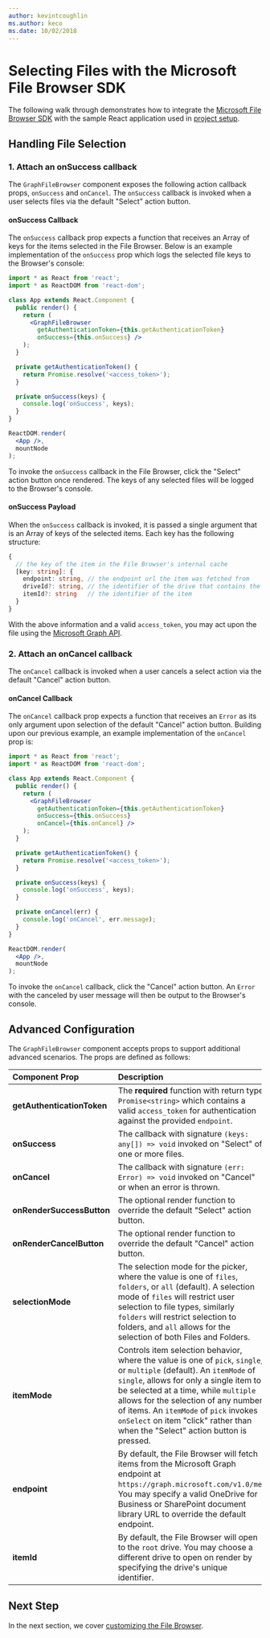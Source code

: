 ```yaml
---
author: kevintcoughlin
ms.author: keco
ms.date: 10/02/2018
---
```


# Selecting Files with the Microsoft File Browser SDK

The following walk through demonstrates how to integrate the [Microsoft File Browser SDK](https://www.npmjs.com/package/@microsoft/file-browser) with the sample React application used in [project setup](index.md).

## Handling File Selection

### 1. Attach an onSuccess callback

The `GraphFileBrowser` component exposes the following action callback props, `onSuccess` and `onCancel`.
The `onSuccess` callback is invoked when a user selects files via the default "Select" action button.

#### onSuccess Callback

The `onSuccess` callback prop expects a function that receives an Array of keys for the items selected in the File Browser.
Below is an example implementation of the `onSuccess` prop which logs the selected file keys to the Browser's console:

```jsx
import * as React from 'react';
import * as ReactDOM from 'react-dom';

class App extends React.Component {
  public render() {
    return (
      <GraphFileBrowser 
        getAuthenticationToken={this.getAuthenticationToken}
        onSuccess={this.onSuccess} />
    );
  }

  private getAuthenticationToken() {
    return Promise.resolve('<access_token>');
  }

  private onSuccess(keys) {
    console.log('onSuccess', keys);
  }
}

ReactDOM.render(
  <App />,
  mountNode
);
```

To invoke the `onSuccess` callback in the File Browser, click the "Select" action button once rendered.
The keys of any selected files will be logged to the Browser's console.

#### onSuccess Payload

When the `onSuccess` callback is invoked, it is passed a single argument that is an Array of keys of the selected items.
Each key has the following structure:

```ts
{
  // the key of the item in the File Browser's internal cache
  [key: string]: {
    endpoint: string, // the endpoint url the item was fetched from
    driveId?: string, // the identifier of the drive that contains the item
    itemId?: string   // the identifier of the item
  } 
}
```

With the above information and a valid `access_token`, you may act upon the file using the [Microsoft Graph API](https://developer.microsoft.com/en-us/graph/docs/api-reference/v1.0/resources/onedrive).

### 2. Attach an onCancel callback

The `onCancel` callback is invoked when a user cancels a select action via the default "Cancel" action button.

#### onCancel Callback

The `onCancel` callback prop expects a function that receives an `Error` as its only argument upon selection of the default "Cancel" action button.
Building upon our previous example, an example implementation of the `onCancel` prop is:

```jsx
import * as React from 'react';
import * as ReactDOM from 'react-dom';

class App extends React.Component {
  public render() {
    return (
      <GraphFileBrowser 
        getAuthenticationToken={this.getAuthenticationToken}
        onSuccess={this.onSuccess}
        onCancel={this.onCancel} />
    );
  }

  private getAuthenticationToken() {
    return Promise.resolve('<access_token>');
  }

  private onSuccess(keys) {
    console.log('onSuccess', keys);
  }

  private onCancel(err) {
    console.log('onCancel', err.message);
  }
}

ReactDOM.render(
  <App />,
  mountNode
);
```

To invoke the `onCancel` callback, click the "Cancel" action button.
An `Error` with the canceled by user message will then be output to the Browser's console.

## Advanced Configuration
 
The `GraphFileBrowser` component accepts props to support additional advanced scenarios.
The props are defined as follows:

| Component Prop                       | Description                                                                                                             |
|:---------------------------|:------------------------------------------------------------------------------------------------------------------------|
| **getAuthenticationToken** | The **required** function with return type `Promise<string>` which contains a valid `access_token` for authentication against the provided `endpoint`.|
| **onSuccess**              | The callback with signature `(keys: any[]) => void` invoked on "Select" of one or more files. |
| **onCancel**               | The callback with signature `(err: Error) => void` invoked on "Cancel" or when an error is thrown.  |
| **onRenderSuccessButton**  | The optional render function to override the default "Select" action button. |
| **onRenderCancelButton**   | The optional render function to override the default "Cancel" action button. |
| **selectionMode**          | The selection mode for the picker, where the value is one of `files`, `folders`, or `all` (default). A selection mode of `files` will restrict user selection to file types, similarly `folders` will restrict selection to folders, and `all` allows for the selection of both Files and Folders.   |
| **itemMode**               | Controls item selection behavior, where the value is one of `pick`, `single`, or `multiple` (default). An `itemMode` of `single`, allows for only a single item to be selected at a time, while `multiple` allows for the selection of any number of items. An `itemMode` of `pick` invokes `onSelect` on item "click" rather than when the "Select" action button is pressed. |
| **endpoint**               | By default, the File Browser will fetch items from the Microsoft Graph endpoint at `https://graph.microsoft.com/v1.0/me`. You may specify a valid OneDrive for Business or SharePoint document library URL to override the default endpoint.|
| **itemId**                 | By default, the File Browser will open to the `root` drive. You may choose a different drive to open on render by specifying the drive's unique identifier. |

## Next Step

In the next section, we cover [customizing the File Browser](customization.md).

<!-- {
  "type": "#page.annotation",
  "description": "Use the Microsoft File Browser SDK to select OneDrive files.",
  "keywords": "js,javascript,onedrive,graph,file,browser,picker,saver,open,save,cloud",
  "section": "sdks",
  "headerAdditions": [],
  "footerAdditions": []
} -->
